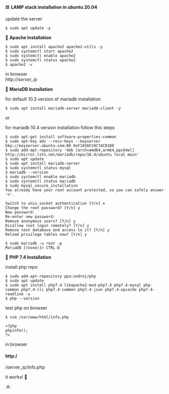 :blue_square:  __LAMP stack installation in ubuntu 20.04__

update the server
```
$ sudo apt update -y
```
:red_circle:  __Apache Installation__
```
$ sudo apt install apache2 apache2-utils -y
$ sudo systemctl start apache2
$ sudo systemctl enable apache2
$ sudo systemctl status apache2
$ apache2 -v
```
in browser\
*http://server_ip*

:red_circle: __MariaDB Installation__

for default 10.3 version of mariadb installation
```
$ sudo apt install mariadb-server mariadb-client -y
```
or

for mariadb 10.4 version installation follow this steps
```
$ sudo apt-get install software-properties-common
$ sudo apt-key adv --recv-keys --keyserver hkp://keyserver.ubuntu.com:80 0xF1656F24C74CD1D8
$ sudo add-apt-repository 'deb [arch=amd64,arm64,ppc64el] http://mirror.lstn.net/mariadb/repo/10.4/ubuntu focal main'
$ sudo apt update
$ sudo apt install mariadb-server
$ sudo systemctl status mysql
$ mariadb --version
$ sudo systemctl enable mariadb
$ sudo systemctl status mariadb
$ sudo mysql_secure_installation
You already have your root account protected, so you can safely answer 'n'.

Switch to unix_socket authentication [Y/n] n
Change the root password? [Y/n] y
New password:
Re-enter new password:
Remove anonymous users? [Y/n] y
Disallow root login remotely? [Y/n] y
Remove test database and access to it? [Y/n] y
Reload privilege tables now? [Y/n] y

$ sudo mariadb -u root -p
MariaDB [(none)]> CTRL-D
```
:red_circle:  __PHP 7.4 Installation__

install php repo
```
$ sudo add-apt-repository ppa:ondrej/php
$ sudo apt update
$ sudo apt install php7.4 libapache2-mod-php7.4 php7.4-mysql php-common php7.4-cli php7.4-common php7.4-json php7.4-opcache php7.4-readline -y
$ php --version
```
test php on browser
```
$ vim /var/www/html/info.php

<?php 
phpinfo(); 
?>
```
in browser
#### http:/
/server_ip/info.php

it works! :smiling_face_with_three_hearts:

:A:
